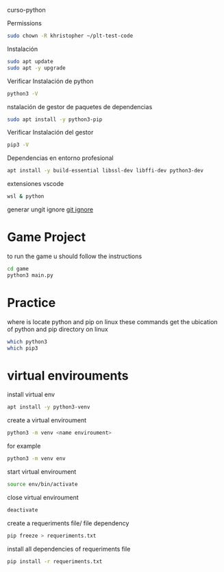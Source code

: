 curso-python

Permissions

```sh
sudo chown -R khristopher ~/plt-test-code
```

Instalación
```sh
sudo apt update
sudo apt -y upgrade
```

Verificar Instalación de python
```sh
python3 -V
```

nstalación de gestor de paquetes de dependencias
```sh
sudo apt install -y python3-pip
```

Verificar Instalación del gestor
```sh
pip3 -V
```

Dependencias en entorno profesional
```sh
apt install -y build-essential libssl-dev libffi-dev python3-dev
```

extensiones vscode
```sh
wsl & python
```

generar ungit ignore
[git ignore](https://www.toptal.com/developers/gitignore)

# Game Project

to run the game u should follow the instructions

```sh
cd game
python3 main.py
```

# Practice

where is locate python and pip on linux
these commands get the ubication 
of python and pip directory on linux

```sh
which python3
which pip3
```

# virtual envirouments

install virtual env

```sh
apt install -y python3-venv
```

create a virtual enviroument

```sh
python3 -m venv <name enviroument>
```

for example

```sh
python3 -m venv env
```

start virtual enviroument

```sh
source env/bin/activate
```

close virtual enviroument

```sh
deactivate
```

create a requeriments file/ file dependency

```sh
pip freeze > requeriments.txt
```

install all dependencies of requeriments file
```sh
pip install -r requeriments.txt
```
